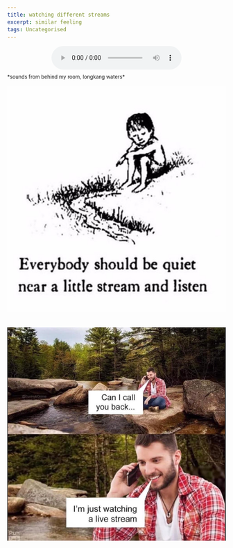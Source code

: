 ```yaml
---
title: watching different streams
excerpt: similar feeling
tags: Uncategorised
---
```

<center><audio src="/assets/img/streamsound.m4a" controls autoplay loop></audio></center>
<sub>*sounds from behind my room, longkang waters*</sub>

![](\assets\img\stream.png)
<br><br><br>
![](\assets\img\fakestream.png)


